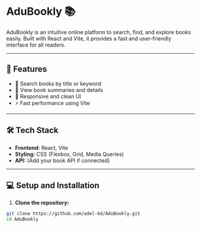 # AduBookly 📚

AduBookly is an intuitive online platform to search, find, and explore books easily. Built with React and Vite, it provides a fast and user-friendly interface for all readers.

---

## 🚀 **Features**

- 🔎 Search books by title or keyword
- 📖 View book summaries and details
- 🎨 Responsive and clean UI
- ⚡️ Fast performance using Vite

---

## 🛠 **Tech Stack**

- **Frontend:** React, Vite
- **Styling:** CSS (Flexbox, Grid, Media Queries)
- **API:** (Add your book API if connected)

---

## 💻 **Setup and Installation**

1. **Clone the repository:**

```bash
git clone https://github.com/adel-kd/AduBookly.git
cd AduBookly
